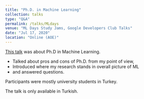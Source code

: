 ```yaml
---
title: "Ph.D. in Machine Learning"
collection: talks
type: "Q&A"
permalink: /talks/MLdays
venue: "ML Days Study Jams, Google Developers Club Talks"
date: "Jul 17, 2020"
location: "Online (AOE)"
---
```


[This talk](https://www.youtube.com/watch?v=kIsayULYBFI&t=147s) was about Ph.D in Machine Learning. 

- Talked about pros and cons of Ph.D. from my point of view,
- Introduced where my research stands in overall picture of ML 
- and answered questions. 

Participants were mostly university students in Turkey. 

The talk is only available in Turkish.
